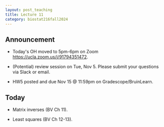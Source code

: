 ```yaml
---
layout: post_teaching
title: Lecture 11
category: biostat216fall2024
---
```


## Announcement

* Today's OH moved to 5pm-6pm on Zoom <https://ucla.zoom.us/j/91794351472>.

* (Potential) review session on Tue, Nov 5. Please submit your questions via Slack or email.

* HW5 posted and due Nov 15 @ 11:59pm on Gradescope/BruinLearn.

## Today

* Matrix inverses (BV Ch 11).

* Least squares (BV Ch 12-13).
